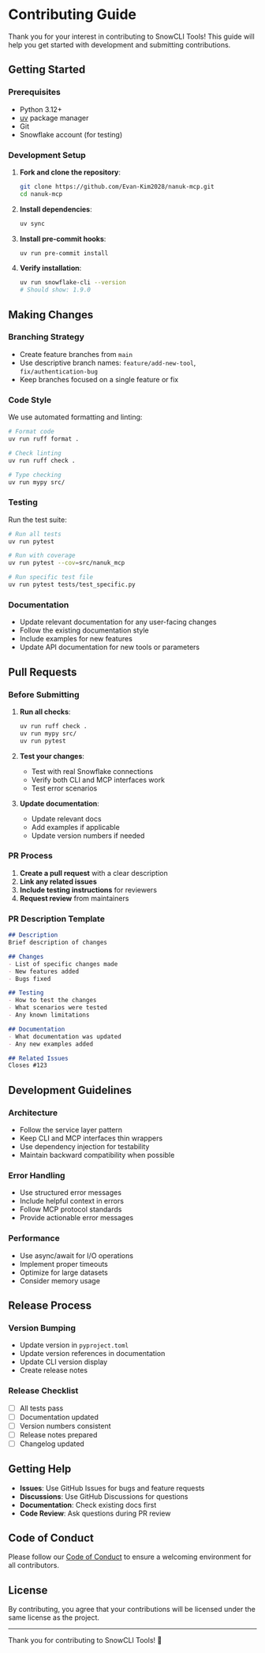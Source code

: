 # Contributing Guide

Thank you for your interest in contributing to SnowCLI Tools! This guide will help you get started with development and submitting contributions.

## Getting Started

### Prerequisites

- Python 3.12+
- [uv](https://docs.astral.sh/uv/) package manager
- Git
- Snowflake account (for testing)

### Development Setup

1. **Fork and clone the repository**:
   ```bash
   git clone https://github.com/Evan-Kim2028/nanuk-mcp.git
   cd nanuk-mcp
   ```

2. **Install dependencies**:
   ```bash
   uv sync
   ```

3. **Install pre-commit hooks**:
   ```bash
   uv run pre-commit install
   ```

4. **Verify installation**:
   ```bash
   uv run snowflake-cli --version
   # Should show: 1.9.0
   ```

## Making Changes

### Branching Strategy

- Create feature branches from `main`
- Use descriptive branch names: `feature/add-new-tool`, `fix/authentication-bug`
- Keep branches focused on a single feature or fix

### Code Style

We use automated formatting and linting:

```bash
# Format code
uv run ruff format .

# Check linting
uv run ruff check .

# Type checking
uv run mypy src/
```

### Testing

Run the test suite:

```bash
# Run all tests
uv run pytest

# Run with coverage
uv run pytest --cov=src/nanuk_mcp

# Run specific test file
uv run pytest tests/test_specific.py
```

### Documentation

- Update relevant documentation for any user-facing changes
- Follow the existing documentation style
- Include examples for new features
- Update API documentation for new tools or parameters

## Pull Requests

### Before Submitting

1. **Run all checks**:
   ```bash
   uv run ruff check .
   uv run mypy src/
   uv run pytest
   ```

2. **Test your changes**:
   - Test with real Snowflake connections
   - Verify both CLI and MCP interfaces work
   - Test error scenarios

3. **Update documentation**:
   - Update relevant docs
   - Add examples if applicable
   - Update version numbers if needed

### PR Process

1. **Create a pull request** with a clear description
2. **Link any related issues**
3. **Include testing instructions** for reviewers
4. **Request review** from maintainers

### PR Description Template

```markdown
## Description
Brief description of changes

## Changes
- List of specific changes made
- New features added
- Bugs fixed

## Testing
- How to test the changes
- What scenarios were tested
- Any known limitations

## Documentation
- What documentation was updated
- Any new examples added

## Related Issues
Closes #123
```

## Development Guidelines

### Architecture

- Follow the service layer pattern
- Keep CLI and MCP interfaces thin wrappers
- Use dependency injection for testability
- Maintain backward compatibility when possible

### Error Handling

- Use structured error messages
- Include helpful context in errors
- Follow MCP protocol standards
- Provide actionable error messages

### Performance

- Use async/await for I/O operations
- Implement proper timeouts
- Optimize for large datasets
- Consider memory usage

## Release Process

### Version Bumping

- Update version in `pyproject.toml`
- Update version references in documentation
- Update CLI version display
- Create release notes

### Release Checklist

- [ ] All tests pass
- [ ] Documentation updated
- [ ] Version numbers consistent
- [ ] Release notes prepared
- [ ] Changelog updated

## Getting Help

- **Issues**: Use GitHub Issues for bugs and feature requests
- **Discussions**: Use GitHub Discussions for questions
- **Documentation**: Check existing docs first
- **Code Review**: Ask questions during PR review

## Code of Conduct

Please follow our [Code of Conduct](CODE_OF_CONDUCT.md) to ensure a welcoming environment for all contributors.

## License

By contributing, you agree that your contributions will be licensed under the same license as the project.

---

Thank you for contributing to SnowCLI Tools! 🚀
